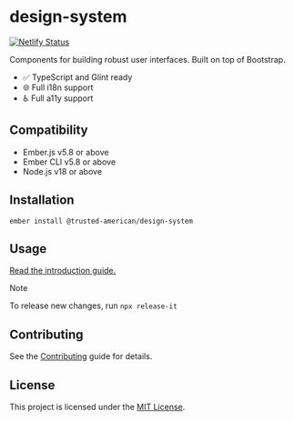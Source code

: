 # design-system

[![Netlify Status](https://api.netlify.com/api/v1/badges/31622054-f4d9-43c4-bce5-a45f37faf48b/deploy-status)](https://app.netlify.com/sites/taia-design-system/deploys)

Components for building robust user interfaces. Built on top of Bootstrap.

- ✅ TypeScript and Glint ready
- 🌐 Full i18n support
- ♿ Full a11y support

## Compatibility

- Ember.js v5.8 or above
- Ember CLI v5.8 or above
- Node.js v18 or above

## Installation

```
ember install @trusted-american/design-system
```

## Usage

[Read the introduction guide.](https://taia-design-system.netlify.app/guides/introduction)

> [!NOTE]
> To release new changes, run `npx release-it`

## Contributing

See the [Contributing](CONTRIBUTING.md) guide for details.

## License

This project is licensed under the [MIT License](LICENSE.md).
